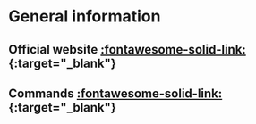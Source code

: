 # General information

## **Official website** [:fontawesome-solid-link:](https://ddev.readthedocs.io/en/stable/){:target="_blank"}

## **Commands** [:fontawesome-solid-link:](https://ddev.readthedocs.io/en/stable/users/usage/cli/?h=using+comm){:target="_blank"}